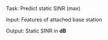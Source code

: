 Task: Predict static SINR (max)

Input: Features of attached base station

Output: Static SINR in **dB**